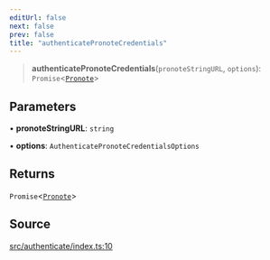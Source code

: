 ```yaml
---
editUrl: false
next: false
prev: false
title: "authenticatePronoteCredentials"
---
```


> **authenticatePronoteCredentials**(`pronoteStringURL`, `options`): `Promise`\<[`Pronote`](/api/classes/pronote/)\>

## Parameters

• **pronoteStringURL**: `string`

• **options**: `AuthenticatePronoteCredentialsOptions`

## Returns

`Promise`\<[`Pronote`](/api/classes/pronote/)\>

## Source

[src/authenticate/index.ts:10](https://github.com/Gabriel29306/Pawnote/blob/a2552cd7208db339c299a04178513054cceb5849/src/authenticate/index.ts#L10)
